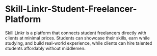 # Skill-Linkr-Student-Freelancer-Platform
Skill Linkr is a platform that connects student freelancers directly with clients at minimal prices. Students can showcase their skills, earn while studying, and build real-world experience, while clients can hire talented students affordably without middlemen.

